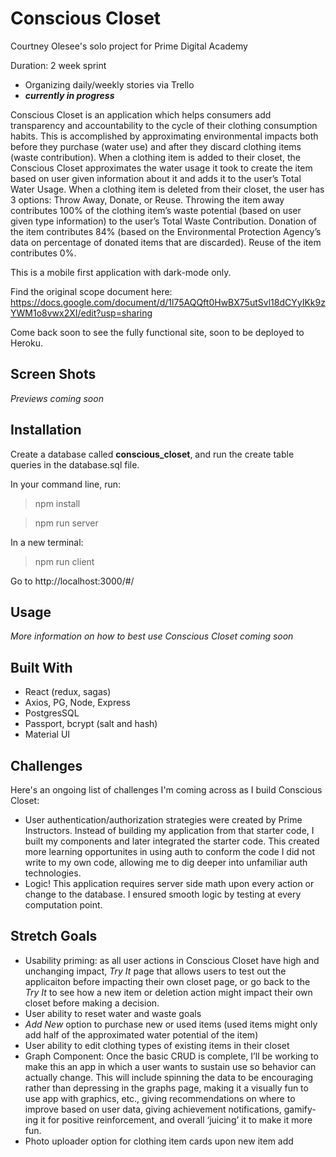 # Conscious Closet
Courtney Olesee's solo project for Prime Digital Academy

Duration: 2 week sprint
- Organizing daily/weekly stories via Trello
- ***currently in progress***

Conscious Closet is an application which helps consumers add transparency and accountability to the cycle of their clothing consumption habits. This is accomplished by approximating environmental impacts both before they purchase (water use) and after they discard clothing items (waste contribution). When a clothing item is added to their closet, the Conscious Closet approximates the water usage it took to create the item based on user given information about it and adds it to the user’s Total Water Usage. When a clothing item is deleted from their closet, the user has 3 options: Throw Away, Donate, or Reuse. Throwing the item away contributes 100% of the clothing item’s waste potential (based on user given type information) to the user’s Total Waste Contribution. Donation of the item contributes 84% (based on the Environmental Protection Agency’s data on percentage of donated items that are discarded). Reuse of the item contributes 0%. 

This is a mobile first application with dark-mode only.

Find the original scope document here: https://docs.google.com/document/d/1l75AQQft0HwBX75utSvl18dCYyIKk9zYWM1o8vwx2XI/edit?usp=sharing


Come back soon to see the fully functional site, soon to be deployed to Heroku. 

## Screen Shots
_Previews coming soon_

## Installation 
Create a database called **conscious_closet**, and run the create table queries in the database.sql file. 


In your command line, run: 
> npm install

> npm run server

In a new terminal: 
> npm run client 

Go to http://localhost:3000/#/

## Usage
_More information on how to best use Conscious Closet coming soon_

## Built With
- React (redux, sagas)
- Axios, PG, Node, Express
- PostgresSQL
- Passport, bcrypt (salt and hash)
- Material UI

## Challenges
Here's an ongoing list of challenges I'm coming across as I build Conscious Closet: 
- User authentication/authorization strategies were created by Prime Instructors. Instead of building my application from that starter code, I built my components and later integrated the starter code. This created more learning opportunites in using auth to conform the code I did not write to my own code, allowing me to dig deeper into unfamiliar auth technologies. 
- Logic! This application requires server side math upon every action or change to the database. I ensured smooth logic by testing at every computation point. 

## Stretch Goals
- Usability priming: as all user actions in Conscious Closet have high and unchanging impact, _Try It_ page that allows users to test out the applicaiton before impacting their own closet page, or go back to the _Try It_ to see how a new item or deletion action might impact their own closet before making a decision. 
- User ability to reset water and waste goals
- _Add New_ option to purchase new or used items (used items might only add half of the approximated water potential of the item)
- User ability to edit clothing types of existing items in their closet
- Graph Component: Once the basic CRUD is complete, I’ll be working to make this an app in which a user wants to sustain use so behavior can actually change. This will include spinning the data to be encouraging rather than depressing in the graphs page, making it a visually fun to use app with graphics, etc., giving recommendations on where to improve based on user data, giving achievement notifications, gamify-ing it for positive reinforcement, and overall ‘juicing’ it to make it more fun. 
- Photo uploader option for clothing item cards upon new item add
